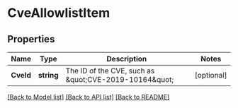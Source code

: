 # CveAllowlistItem

## Properties

Name | Type | Description | Notes
------------ | ------------- | ------------- | -------------
**CveId** | **string** | The ID of the CVE, such as \&quot;CVE-2019-10164\&quot; | [optional] 

[[Back to Model list]](../README.md#documentation-for-models) [[Back to API list]](../README.md#documentation-for-api-endpoints) [[Back to README]](../README.md)


